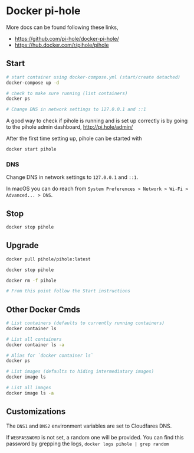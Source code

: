 # Docker pi-hole

More docs can be found following these links,
- https://github.com/pi-hole/docker-pi-hole/
- https://hub.docker.com/r/pihole/pihole


## Start

```sh
# start container using docker-compose.yml (start/create detached)
docker-compose up -d

# check to make sure running (list containers)
docker ps

# Change DNS in network settings to 127.0.0.1 and ::1
```

A good way to check if pihole is running and is set up correctly is by going to the pihole admin dashboard, http://pi.hole/admin/

After the first time setting up, pihole can be started with
```sh
docker start pihole
```

### DNS
Change DNS in network settings to `127.0.0.1` and `::1`.

In macOS you can do reach from `System Preferences > Network > Wi-Fi > Advanced... > DNS`.

## Stop

```sh
docker stop pihole
```

## Upgrade

```sh
docker pull pihole/pihole:latest

docker stop pihole

docker rm -f pihole

# From this point follow the Start instructions
```

## Other Docker Cmds

```sh
# List containers (defaults to currently running containers)
docker container ls

# List all containers
docker container ls -a

# Alias for `docker container ls`
docker ps

# List images (defaults to hiding intermediatary images)
docker image ls

# List all images
docker image ls -a
```


## Customizations

The `DNS1` and `DNS2` environment variables are set to Cloudfares DNS.

If `WEBPASSWORD` is not set, a random one will be provided.
You can find this password by grepping the logs, `docker logs pihole | grep random` 



